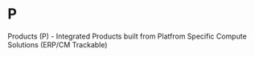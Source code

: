 # P
Products (P) - Integrated Products built from Platfrom Specific Compute Solutions (ERP/CM Trackable)
